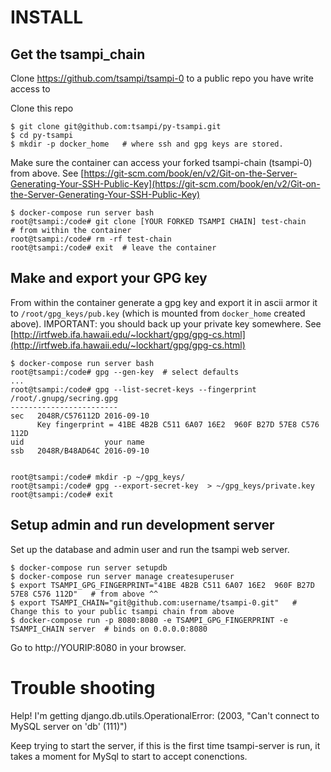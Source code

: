 # INSTALL 

## Get the tsampi_chain
Clone https://github.com/tsampi/tsampi-0 to a public repo you have write access to

Clone this repo

    $ git clone git@github.com:tsampi/py-tsampi.git 
    $ cd py-tsampi
    $ mkdir -p docker_home   # where ssh and gpg keys are stored.
    
Make sure the container can access your forked tsampi-chain (tsampi-0) from above. 
See [https://git-scm.com/book/en/v2/Git-on-the-Server-Generating-Your-SSH-Public-Key](https://git-scm.com/book/en/v2/Git-on-the-Server-Generating-Your-SSH-Public-Key)

    $ docker-compose run server bash
    root@tsampi:/code# git clone [YOUR FORKED TSAMPI CHAIN] test-chain     # from within the container
    root@tsampi:/code# rm -rf test-chain
    root@tsampi:/code# exit  # leave the container
    
## Make and export your GPG key
From within the container generate a gpg key and export it in ascii armor it to `/root/gpg_keys/pub.key` (which is mounted from  `docker_home` created above). IMPORTANT: you should back up your private key somewhere.
See [http://irtfweb.ifa.hawaii.edu/~lockhart/gpg/gpg-cs.html](http://irtfweb.ifa.hawaii.edu/~lockhart/gpg/gpg-cs.html)
    
    $ docker-compose run server bash
    root@tsampi:/code# gpg --gen-key  # select defaults
    ...
    root@tsampi:/code# gpg --list-secret-keys --fingerprint 
    /root/.gnupg/secring.gpg
    ------------------------
    sec   2048R/C576112D 2016-09-10
          Key fingerprint = 41BE 4B2B C511 6A07 16E2  960F B27D 57E8 C576 112D
    uid                  your name
    ssb   2048R/B48AD64C 2016-09-10

    
    root@tsampi:/code# mkdir -p ~/gpg_keys/
    root@tsampi:/code# gpg --export-secret-key  > ~/gpg_keys/private.key
    root@tsampi:/code# exit
    
## Setup admin and run development server
Set up the database and admin user and run the tsampi web server.

    $ docker-compose run server setupdb
    $ docker-compose run server manage createsuperuser  
    $ export TSAMPI_GPG_FINGERPRINT="41BE 4B2B C511 6A07 16E2  960F B27D 57E8 C576 112D"   # from above ^^ 
    $ export TSAMPI_CHAIN="git@github.com:username/tsampi-0.git"   # Change this to your public tsampi chain from above
    $ docker-compose run -p 8080:8080 -e TSAMPI_GPG_FINGERPRINT -e TSAMPI_CHAIN server  # binds on 0.0.0.0:8080

Go to http://YOURIP:8080 in your browser.

# Trouble shooting
Help! I'm getting 
    django.db.utils.OperationalError: (2003, "Can't connect to MySQL server on 'db' (111)")
    
Keep trying to start the server, if this is the first time tsampi-server is run, it takes a moment for MySql to start to accept conenctions.
